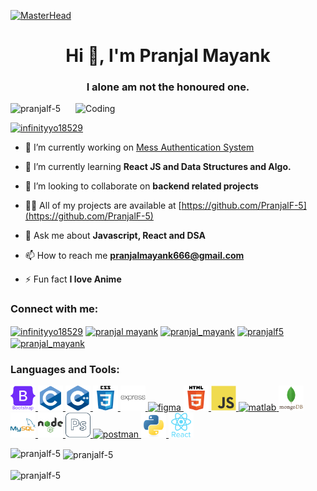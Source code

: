 [![MasterHead]( https://i.pinimg.com/originals/41/fe/86/41fe86db04e5fc00c896d92bddfe99e1.jpg)](https://www.behance.net/infinityyou)

<h1 align="center">Hi 👋, I'm Pranjal Mayank</h1>
<h3 align="center">I alone am not the honoured one.</h3>
<img align="right" alt="Coding" width="400" src="https://ih1.redbubble.net/image.5151900759.5770/flat,750x,075,f-pad,750x1000,f8f8f8.jpg">


<p align="left"> <img src="https://komarev.com/ghpvc/?username=pranjalf-5&label=Profile%20views&color=0e75b6&style=flat" alt="pranjalf-5" /> </p>

<p align="left"> <a href="https://twitter.com/infinityyo18529" target="blank"><img src="https://img.shields.io/twitter/follow/infinityyo18529?logo=twitter&style=for-the-badge" alt="infinityyo18529" /></a> </p>

- 🔭 I’m currently working on [Mess Authentication System](https://github.com/PranjalF-5/Meal-Authentication)

- 🌱 I’m currently learning **React JS and Data Structures and Algo.**

- 👯 I’m looking to collaborate on **backend related projects**

- 👨‍💻 All of my projects are available at [https://github.com/PranjalF-5](https://github.com/PranjalF-5)

- 💬 Ask me about **Javascript, React and DSA**

- 📫 How to reach me **pranjalmayank666@gmail.com**

- ⚡ Fun fact **I love Anime**

<h3 align="left">Connect with me:</h3>
<p align="left">
<a href="https://twitter.com/infinityyo18529" target="blank"><img align="center" src="https://raw.githubusercontent.com/rahuldkjain/github-profile-readme-generator/master/src/images/icons/Social/twitter.svg" alt="infinityyo18529" height="30" width="40" /></a>
<a href="https://linkedin.com/in/pranjal mayank" target="blank"><img align="center" src="https://raw.githubusercontent.com/rahuldkjain/github-profile-readme-generator/master/src/images/icons/Social/linked-in-alt.svg" alt="pranjal mayank" height="30" width="40" /></a>
<a href="https://instagram.com/pranjal_mayank" target="blank"><img align="center" src="https://raw.githubusercontent.com/rahuldkjain/github-profile-readme-generator/master/src/images/icons/Social/instagram.svg" alt="pranjal_mayank" height="30" width="40" /></a>
<a href="https://www.codechef.com/users/pranjalf5" target="blank"><img align="center" src="https://cdn.jsdelivr.net/npm/simple-icons@3.1.0/icons/codechef.svg" alt="pranjalf5" height="30" width="40" /></a>
<a href="https://www.leetcode.com/pranjal_mayank" target="blank"><img align="center" src="https://raw.githubusercontent.com/rahuldkjain/github-profile-readme-generator/master/src/images/icons/Social/leet-code.svg" alt="pranjal_mayank" height="30" width="40" /></a>
</p>

<h3 align="left">Languages and Tools:</h3>
<p align="left"> <a href="https://getbootstrap.com" target="_blank" rel="noreferrer"> <img src="https://raw.githubusercontent.com/devicons/devicon/master/icons/bootstrap/bootstrap-plain-wordmark.svg" alt="bootstrap" width="40" height="40"/> </a> <a href="https://www.cprogramming.com/" target="_blank" rel="noreferrer"> <img src="https://raw.githubusercontent.com/devicons/devicon/master/icons/c/c-original.svg" alt="c" width="40" height="40"/> </a> <a href="https://www.w3schools.com/cpp/" target="_blank" rel="noreferrer"> <img src="https://raw.githubusercontent.com/devicons/devicon/master/icons/cplusplus/cplusplus-original.svg" alt="cplusplus" width="40" height="40"/> </a> <a href="https://www.w3schools.com/css/" target="_blank" rel="noreferrer"> <img src="https://raw.githubusercontent.com/devicons/devicon/master/icons/css3/css3-original-wordmark.svg" alt="css3" width="40" height="40"/> </a> <a href="https://expressjs.com" target="_blank" rel="noreferrer"> <img src="https://raw.githubusercontent.com/devicons/devicon/master/icons/express/express-original-wordmark.svg" alt="express" width="40" height="40"/> </a> <a href="https://www.figma.com/" target="_blank" rel="noreferrer"> <img src="https://www.vectorlogo.zone/logos/figma/figma-icon.svg" alt="figma" width="40" height="40"/> </a> <a href="https://www.w3.org/html/" target="_blank" rel="noreferrer"> <img src="https://raw.githubusercontent.com/devicons/devicon/master/icons/html5/html5-original-wordmark.svg" alt="html5" width="40" height="40"/> </a> <a href="https://developer.mozilla.org/en-US/docs/Web/JavaScript" target="_blank" rel="noreferrer"> <img src="https://raw.githubusercontent.com/devicons/devicon/master/icons/javascript/javascript-original.svg" alt="javascript" width="40" height="40"/> </a> <a href="https://www.mathworks.com/" target="_blank" rel="noreferrer"> <img src="https://upload.wikimedia.org/wikipedia/commons/2/21/Matlab_Logo.png" alt="matlab" width="40" height="40"/> </a> <a href="https://www.mongodb.com/" target="_blank" rel="noreferrer"> <img src="https://raw.githubusercontent.com/devicons/devicon/master/icons/mongodb/mongodb-original-wordmark.svg" alt="mongodb" width="40" height="40"/> </a> <a href="https://www.mysql.com/" target="_blank" rel="noreferrer"> <img src="https://raw.githubusercontent.com/devicons/devicon/master/icons/mysql/mysql-original-wordmark.svg" alt="mysql" width="40" height="40"/> </a> <a href="https://nodejs.org" target="_blank" rel="noreferrer"> <img src="https://raw.githubusercontent.com/devicons/devicon/master/icons/nodejs/nodejs-original-wordmark.svg" alt="nodejs" width="40" height="40"/> </a> <a href="https://www.photoshop.com/en" target="_blank" rel="noreferrer"> <img src="https://raw.githubusercontent.com/devicons/devicon/master/icons/photoshop/photoshop-line.svg" alt="photoshop" width="40" height="40"/> </a> <a href="https://postman.com" target="_blank" rel="noreferrer"> <img src="https://www.vectorlogo.zone/logos/getpostman/getpostman-icon.svg" alt="postman" width="40" height="40"/> </a> <a href="https://www.python.org" target="_blank" rel="noreferrer"> <img src="https://raw.githubusercontent.com/devicons/devicon/master/icons/python/python-original.svg" alt="python" width="40" height="40"/> </a> <a href="https://reactjs.org/" target="_blank" rel="noreferrer"> <img src="https://raw.githubusercontent.com/devicons/devicon/master/icons/react/react-original-wordmark.svg" alt="react" width="40" height="40"/> </a> </p>

<p><img align="left" src="https://github-readme-stats.vercel.app/api/top-langs?username=pranjalf-5&show_icons=true&locale=en&layout=compact" alt="pranjalf-5" /></p>

<p>&nbsp;<img align="center" src="https://github-readme-stats.vercel.app/api?username=pranjalf-5&show_icons=true&locale=en" alt="pranjalf-5" /></p>

<p><img align="center" src="https://github-readme-streak-stats.herokuapp.com/?user=pranjalf-5&" alt="pranjalf-5" /></p>
